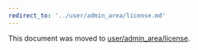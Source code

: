```yaml
---
redirect_to: '../user/admin_area/license.md'
---
```


This document was moved to [user/admin_area/license](../user/admin_area/license.md).
